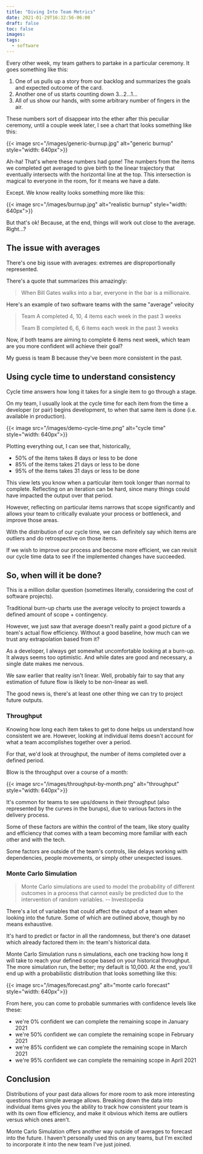 ```yaml
---
title: "Diving Into Team Metrics"
date: 2021-01-29T16:32:56-06:00
draft: false
toc: false
images:
tags:
  - software
---
```


Every other week, my team gathers to partake in a particular ceremony. It goes something like this:

1. One of us pulls up a story from our backlog and summarizes the goals and expected outcome of the card.
2. Another one of us starts counting down 3...2...1...
3. All of us show our hands, with some arbitrary number of fingers in the air.

These numbers sort of disappear into the ether after this peculiar ceremony, until a couple week later,
I see a chart that looks something like this:

{{< image src="/images/generic-burnup.jpg" alt="generic burnup" style="width: 640px">}}

Ah-ha! That's where these numbers had gone! The numbers from the items we completed get 
averaged to give birth to the linear trajectory that eventually intersects with the horizontal line
at the top. This intersection is magical to everyone in the room, for it means we have a date.

Except. We know reality looks something more like this:

{{< image src="/images/burnup.jpg" alt="realistic burnup" style="width: 640px">}}

But that's ok! Because, at the end, things will work out close to the average. Right...?

## The issue with averages

There's one big issue with averages: extremes are disproportionally represented.

There's a quote that summarizes this amazingly:

> When Bill Gates walks into a bar, everyone in the bar is a millionaire.

Here's an example of two software teams with the same "average" velocity

> Team A completed 4, 10, 4 items each week in the past 3 weeks
>
> Team B completed 6, 6, 6 items each week in the past 3 weeks

Now, if both teams are aiming to complete 6 items next week, which team are you more confident will 
achieve their goal?

My guess is team B because they've been more consistent in the past.

## Using cycle time to understand consistency

Cycle time answers how long it takes for a single item to go through a stage. 

On my team, I usually look at the cycle time for each item from the time a developer 
(or pair) begins development, to when that same item is done (i.e. available in production).

{{< image src="/images/demo-cycle-time.png" alt="cycle time" style="width: 640px">}}

Plotting everything out, I can see that, historically,

- 50% of the items takes 8 days or less to be done 
- 85% of the items takes 21 days or less to be done 
- 95% of the items takes 31 days or less to be done 

This view lets you know when a particular item took longer than normal to complete.
Reflecting on an iteration can be hard, since many things could have impacted the output
over that period.

However, reflecting on particular items narrows that scope significantly and allows
your team to critically evaluate your process or bottleneck, and improve those areas.

With the distribution of our cycle time, we can definitely say which items 
are outliers and do retrospective on those items.

If we wish to improve our process and become more efficient, we can revisit our cycle time
data to see if the implemented changes have succeeded.

## So, when will it be done?

This is a million dollar question (sometimes literally, considering the cost of software
projects).

Traditional burn-up charts use the average velocity to project towards a defined amount of
scope + contingency.

However, we just saw that average doesn't really paint a good picture of a team's actual
flow efficiency. Without a good baseline, how much can we trust any extrapolation based 
from it?

As a developer, I always get somewhat uncomfortable looking at a burn-up. It always seems
too optimistic. And while dates are good and necessary, a single date makes me nervous.

We saw earlier that reality isn't linear. Well, probably fair to say that any estimation of future 
flow is likely to be non-linear as well.

The good news is, there's at least one other thing we can try to project future outputs.

### Throughput

Knowing how long each item takes to get to done helps us understand how consistent we are. However, 
looking at individual items doesn't account for what a team accomplishes together over a period.

For that, we'd look at throughput, the number of items completed over a defined period.

Blow is the throughput over a course of a month:

{{< image src="/images/throughput-by-month.png" alt="throughput" style="width: 640px">}}

It's common for teams to see ups/downs in their throughput (also represented by the curves in the burups),
due to various factors in the delivery process. 

Some of these factors are within the control of the team, like story quality and efficiency that comes with
a team becoming more familiar with each other and with the tech.

Some factors are outside of the team's controls, like delays working with dependencies, people movements, or 
simply other unexpected issues.
 
### Monte Carlo Simulation

> Monte Carlo simulations are used to model the probability of different outcomes in a process that 
> cannot easily be predicted due to the intervention of random variables.
> -- Investopedia

There's a lot of variables that could affect the output of a team when  looking into the future. 
Some of which are outlined above, though by no means exhaustive.

It's hard to predict or factor in all the randomness, but there's one dataset which
already factored them in: the team's historical data.

Monte Carlo Simulation runs n simulations, each one tracking how long it will take
to reach your defined scope based on your historical throughput. The more simulation
run, the better; my default is 10,000. At the end, you'll end up with a probabilistic 
distribution that looks something like this:

{{< image src="/images/forecast.png" alt="monte carlo forecast" style="width: 640px">}}

From here, you can come to probable summaries with confidence levels like these:

- we're 0% confident we can complete the remaining scope in January 2021
- we're 50% confident we can complete the remaining scope in February 2021
- we're 85% confident we can complete the remaining scope in March 2021
- we're 95% confident we can complete the remaining scope in April 2021

## Conclusion

Distributions of your past data allows for more room to ask more interesting questions than simple average
allows. Breaking down the data into individual items gives you the ability to track how consistent
your team is with its own flow efficiency, and make it obvious which items are outliers versus which ones aren't.

Monte Carlo Simulation offers another way outside of averages to forecast into the future. I haven't personally
used this on any teams, but I'm excited to incorporate it into the new team I've just joined.